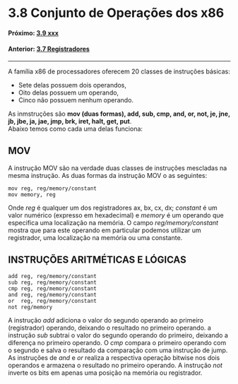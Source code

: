 
# 3.8 Conjunto de Operações dos x86

#### Próximo: [3.9 xxx](./xxx.md)  
#### Anterior: [3.7 Registradores](./registradores.md)  

---  

A família x86 de processadores oferecem 20 classes de instruções básicas:  
* Sete delas possuem dois operandos,  
* Oito delas possuem um operando,  
* Cinco não possuem nenhum operando.  

As inmstruções são **mov (duas formas), add, sub, cmp, and, or, not, je, jne, jb, jbe, ja, jae, jmp, brk, iret, halt, get, put**.  
Abaixo temos como cada uma delas funciona:  

## MOV  

A instrução MOV são na verdade duas classes de instruções mescladas na mesma instrução. As duas formas da instrução MOV o as seguintes:  

```
mov reg, reg/memory/constant  
mov memory, reg  
```

Onde _reg_ é qualquer um dos registradores ax, bx, cx, dx; _constant_ é um valor numérico (expresso em hexadecimal) e _memory_ é um operando que especifica uma localização na memória. O campo _reg/memory/constant_ mostra que para este operando em particular podemos utilizar um registrador, uma localização na memória ou uma constante.  

## INSTRUÇÕES ARITMÉTICAS E LÓGICAS  

```
add reg, reg/memory/constant  
sub reg, reg/memory/constant  
cmp reg, reg/memory/constant  
and reg, reg/memory/constant  
or  reg, reg/memory/constant  
not reg/memory  
```

A instrução _add_ adiciona o valor do segundo operando ao primeiro (registrador) operando, deixando o resultado no primeiro operando. a instrução _sub_ subtrai o valor do segundo operando do primeiro, deixando a diferença no primeiro operando. O _cmp_ compara o primeiro operando com o segundo e salva o resultado da comparação com uma instrução de jump. As instruções de _and_ e _or_ realiza a respectiva operação bitwise nos dois operandos e armazena o resultado no primeiro operando. A instrução _not_ inverte os bits em apenas uma posição na memória ou registrador.  